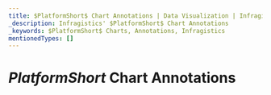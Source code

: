 ```yaml
---
title: $PlatformShort$ Chart Annotations | Data Visualization | Infragistics
_description: Infragistics' $PlatformShort$ Chart Annotations
_keywords: $PlatformShort$ Charts, Annotations, Infragistics
mentionedTypes: []
---
```


# $PlatformShort$ Chart Annotations

<!-- TODO combine
data-chart-series-annotations.md
data-chart-axis-annotations.md -->